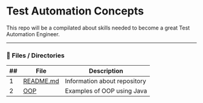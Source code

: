 # Test Automation Concepts

This repo will be a compilated about skills needed to become a great Test Automation Engineer.

---
### :file_folder: Files / Directories 

##|File|Description
---|---|---
1|[README.md](./README.md)|Information about repository
2|[OOP](./OOP)| Examples of OOP using Java



